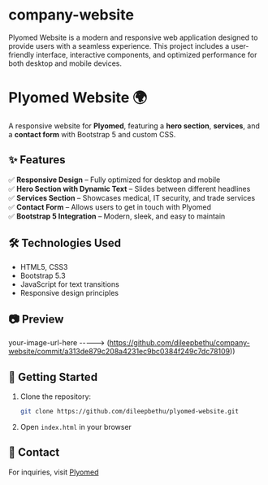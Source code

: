 # company-website
Plyomed Website is a modern and responsive web application designed to provide users with a seamless experience. This project includes a user-friendly interface, interactive components, and optimized performance for both desktop and mobile devices.
# Plyomed Website 🌍  
A responsive website for **Plyomed**, featuring a **hero section**, **services**, and a **contact form** with Bootstrap 5 and custom CSS.

## ✨ Features  
✅ **Responsive Design** – Fully optimized for desktop and mobile  
✅ **Hero Section with Dynamic Text** – Slides between different headlines  
✅ **Services Section** – Showcases medical, IT security, and trade services  
✅ **Contact Form** – Allows users to get in touch with Plyomed  
✅ **Bootstrap 5 Integration** – Modern, sleek, and easy to maintain  

## 🛠️ Technologies Used  
- HTML5, CSS3  
- Bootstrap 5.3  
- JavaScript for text transitions  
- Responsive design principles  

## 📷 Preview  
your-image-url-here ----->   (https://github.com/dileepbethu/company-website/commit/a313de879c208a4231ec9bc0384f249c7dc78109))  

## 🚀 Getting Started  
1. Clone the repository:  
   ```bash
   git clone https://github.com/dileepbethu/plyomed-website.git
   ```
2. Open `index.html` in your browser  

## 📩 Contact  
For inquiries, visit [Plyomed](https://plyomed.com) 

